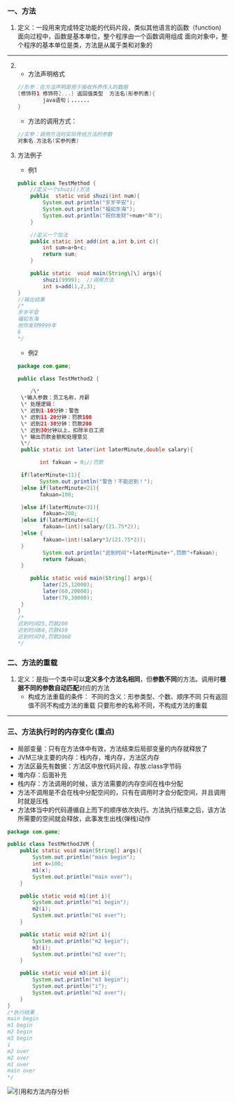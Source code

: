### 一、方法

1. 定义：一段用来完成特定功能的代码片段，类似其他语言的函数（function)
	面向过程中，函数是基本单位，整个程序由一个函数调用组成
	面向对象中，整个程序的基本单位是类，方法是从属于类和对象的
--------------------------------------------------------------------------------
2. - 方法声明格式
	```java
	//形参：在方法声明是用于接收外界传入的数据
	[修饰符1 修饰符2...] 返回值类型  方法名(形参列表){
			java语句；......
	}
	```
	- 方法的调用方式：
	```java
	//实参：调用方法时实际传给方法的参数
	对象名.方法名(实参列表)
	```
3. 方法例子
	- 例1
	```java
	public class TestMethod {  
		//定义一个shuzi()方法
		public  static void shuzi(int num){  
			System.out.println("岁岁平安");  
			System.out.println("福如东海");  
			System.out.println("祝你发财"+num+"年");  
		}  

		//定义一个加法
		public static int add(int a,int b,int c){
			int sum=a+b+c;
			return sum;
		}

		public static  void main(String\[\] args){  
			shuzi(9999);  //调用方法
			int s=add(1,2,3);
	}
	//输出结果
	/*
	岁岁平安
	福如东海
	祝你发财9999年
	6
	*/
	```
	
	- 例2
	```java
	package com.game;  

	public class TestMethod2 {  

		/\*  
	 \*输入参数：员工名称，月薪  
	 \* 处理逻辑：  
	 \* 迟到1-10分钟：警告  
	 \* 迟到11-20分钟：罚款100  
	 \* 迟到21-30分钟：罚款200  
	 \* 迟到30分钟以上，扣除半日工资  
	 \* 输出罚款金额和处理意见  
	 \*/ 
	 public static int later(int laterMinute,double salary){  

		   int fakuan = 0;//罚款  

	 if(laterMinute<11){  
		   System.out.println("警告！不能迟到！");  
	 }else if(laterMinute<21){  
		   fakuan=100;  

	 }else if(laterMinute<31){  
			fakuan=200;  
	 }else if(laterMinute<61){  
			fakuan=(int)(salary/(21.75*2));  
	 }else {  
			fakuan=(int)(salary*3/(21.75*2));  
	 }  
			System.out.println("迟到时间"+laterMinute+",罚款"+fakuan);  
			return fakuan;  
	 }  

		public static void main(String[] args){  
			later(25,12000);  
			later(60,20000);  
			later(70,30000);  
	 }  
	}
	/*
	迟到时间25,罚款200
	迟到时间60,罚款459
	迟到时间70,罚款2068
	*/
	```
### 二、方法的重载
1. 定义：是指一个类中可以**定义多个方法名相同**，但**参数不同**的方法。调用时**根据不同的参数自动匹配**对应的方法
	- 构成方法重载的条件：
		不同的含义：形参类型、个数、顺序不同
		只有返回值不同不构成方法的重载
		只要形参的名称不同，不构成方法的重载  
----------------------------------------
### 三、方法执行时的内存变化  (重点)
- 局部变量：只有在方法体中有效，方法结束后局部变量的内存就释放了
- JVM三块主要的内存：栈内存，堆内存，方法区内存
- 方法区最先有数据：方法区中放代码片段，存放.class字节码
- 堆内存：后面补充
- 栈内存：方法调用的时候，该方法需要的内存空间在栈中分配
- 方法不调用是不会在栈中分配空间的，只有在调用时才会分配空间，并且调用时就是压栈
- 方法体当中的代码遵循自上而下的顺序依次执行。方法执行结束之后，该方法所需要的空间就会释放，此事发生出栈(弹栈)动作
```java
package com.game;  

public class TestMethodJVM {  
	public static void main(String[] args){
		System.out.println("main begin");
		int x=100;
		m1(x);
		System.out.println("main over");
	}

	public static void m1(int i){
		System.out.println("m1 begin");
		m2(i);
		System.out.println("m1 over");
	}

	public static void m2(int i){
		System.out.println("m2 begin");
		m3(i);
		System.out.println("m2 over");
	}

	public static void m3(int i){
		System.out.println("m3 begin");
		System.out.println("i");
		System.out.println("m2 over");
	}
}
/*执行结果
main begin
m1 begin
m2 begin
m3 begin
i
m2 over
m2 over
m1 over
main over
*/
```
![引用和方法内存分析](https://i.loli.net/2021/04/30/aBR6AxpeqZ3sJSy.png)
